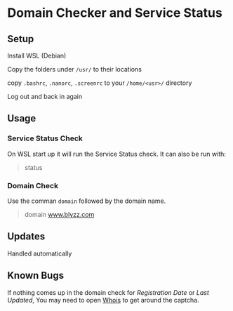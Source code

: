 # Domain Checker and Service Status 

## Setup

Install WSL (Debian)

Copy the folders under `/usr/` to their locations

copy `.bashrc`, `.nanorc`, `.screenrc` to your `/home/<usr>/` directory

Log out and back in again

## Usage

### Service Status Check

On WSL start up it will run the Service Status check. It can also be run with:

> status

### Domain Check

Use the comman `domain` followed by the domain name.

> domain www.blyzz.com

## Updates

Handled automatically

## Known Bugs

If nothing comes up in the domain check for _Registration Date_ or _Last Updated_, You may need to open [Whois](https://whois.com/whois/example.com) to get around the captcha.
